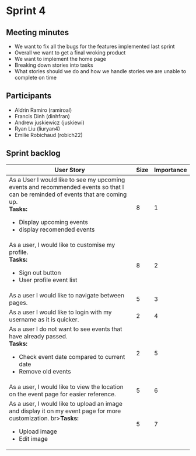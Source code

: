 
# Sprint 4

## Meeting minutes
- We want to fix all the bugs for the features implemented last sprint
- Overall we want to get a final wroking product
- We want to implement the home page
- Breaking down stories into tasks
- What stories should we do and how we handle stories we are unable to complete on time

## Participants
- Aldrin Ramiro (ramiroal)
- Francis Dinh (dinhfran)
- Andrew juskiewicz (juskiewi)
- Ryan Liu (liuryan4)
- Emilie Robichaud (robich22)

## Sprint backlog
| User Story                                                                                                               | Size | Importance |
| ------------------------------------------------------------------------------------------------------------------------ | ---- | ---------- |
| As a User I would like to see my upcoming events and recommended events so that I can be reminded of events that are coming up.<br>**Tasks:**<br><ul><li>Display upcoming events</li><li>display recomended events</li></ul>          | 8 | 1 |
| As a user, I would like to customise my profile. <br>**Tasks:**<br><ul><li>Sign out button</li><li>User profile event list</li></ul>| 8 | 2 |
| As a user I would like to navigate between pages. | 5 | 3 |
| As a user I would like to login with my username as it is quicker.| 2 | 4 |
| As a user I do not want to see events that have already passed. <br>**Tasks:**<br><ul><li>Check event date compared to current date</li><li>Remove old events</li></ul>| 2 | 5 |
| As a user, I would like to view the location on the event page for easier reference.| 5 | 6 |
| As a user, I would like to upload an image and display it on my event page for more customization. br>**Tasks:**<br><ul><li>Upload image</li><li>Edit image</li></ul>| 5 | 7 |


